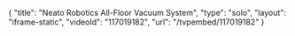 {
    "title": "Neato Robotics All-Floor Vacuum System",
    "type": "solo",
    "layout": "iframe-static",
    "videoId": "117019182",
    "url": "\/tvpembed\/117019182"
}
